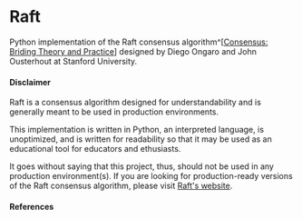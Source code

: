 # Raft

Python implementation of the Raft consensus algorithm^[[Consensus: Briding Theory and Practice](https://raw.githubusercontent.com/ongardie/dissertation/master/book.pdf)] designed by Diego Ongaro and John Ousterhout at Stanford University.

#### Disclaimer

Raft is a consensus algorithm designed for understandability and is generally meant to be used in production environments.

This implementation is written in Python, an interpreted language, is unoptimized, and is written for readability so that it may be used as an educational tool for educators and ethusiasts.

It goes without saying that this project, thus, should not be used in any production environment(s). If you are looking for production-ready versions of the Raft consensus algorithm, please visit [Raft's website](https://raft.github.io/).

#### References

